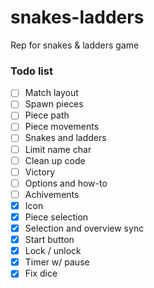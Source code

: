 # snakes-ladders
Rep for snakes &amp; ladders game

### Todo list

- [ ] Match layout
- [ ] Spawn pieces
- [ ] Piece path
- [ ] Piece movements
- [ ] Snakes and ladders
- [ ] Limit name char
- [ ] Clean up code
- [ ] Victory
- [ ] Options and how-to
- [ ] Achivements
- [x] Icon
- [x] Piece selection
- [x] Selection and overview sync
- [x] Start button
- [x] Lock / unlock
- [x] Timer w/ pause
- [x] Fix dice
